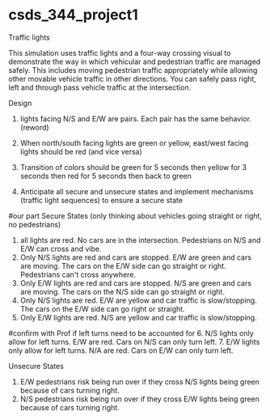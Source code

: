 # csds_344_project1
Traffic lights

This simulation uses traffic lights and a four-way crossing visual to demonstrate the way in which vehicular and pedestrian traffic are managed safely. This includes moving pedestrian traffic appropriately while allowing other movable vehicle traffic in other directions. You can safely pass right, left and through pass vehicle traffic at the intersection. 

Design
1. lights facing N/S and E/W are pairs. Each pair has the same behavior. (reword)
2. When north/south facing lights are green or yellow, east/west facing lights should be red (and vice versa)
3. Transition of colors should be green for 5 seconds then yellow for 3 seconds then red for 5 seconds then back to green

4. Anticipate all secure and unsecure states and implement mechanisms (traffic light sequences) to ensure a secure state

#our part 
Secure States (only thinking about vehicles going straight or right, no pedestrians)
1. all lights are red. No cars are in the intersection. Pedestrians on N/S and E/W can cross and vibe. 
2. Only N/S lights are red and cars are stopped. E/W are green and cars are moving. The cars on the E/W side can go straight or right. Pedestrians can't cross anywhere. 
3. Only E/W lights are red and cars are stopped. N/S are green and cars are moving. The cars on the N/S side can go straight or right. 
4. Only N/S lights are red. E/W are yellow and car traffic is slow/stopping. The cars on the E/W side can go right or straight. 
5. Only E/W lights are red. N/S are yellow and car traffic is slow/stopping. 

#confirm with Prof if left turns need to be accounted for
6. N/S lights only allow for left turns. E/W are red. Cars on N/S can only turn left.
7. E/W lights only allow for left turns. N/A are red. Cars on E/W can only turn left.

Unsecure States
1. E/W pedestrians risk being run over if they cross N/S lights being green because of cars turning right. 
2. N/S pedestrians risk being run over if they cross E/W lights being green because of cars turning right. 

